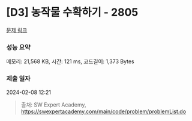 # [D3] 농작물 수확하기 - 2805 

[문제 링크](https://swexpertacademy.com/main/code/problem/problemDetail.do?contestProbId=AV7GLXqKAWYDFAXB) 

### 성능 요약

메모리: 21,568 KB, 시간: 121 ms, 코드길이: 1,373 Bytes

### 제출 일자

2024-02-08 12:21



> 출처: SW Expert Academy, https://swexpertacademy.com/main/code/problem/problemList.do